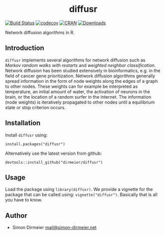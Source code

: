 <h1 align="center"> diffusr </h1>

[![Build Status](https://travis-ci.org/dirmeier/diffusr.svg?branch=master)](https://travis-ci.org/dirmeier/diffusr)
[![codecov](https://codecov.io/gh/dirmeier/diffusr/branch/master/graph/badge.svg)](https://codecov.io/gh/dirmeier/diffusr)
[![CRAN](http://www.r-pkg.org/badges/version/diffusr?color=brightgreen)](https://cran.r-project.org/package=diffusr)
[![Downloads](http://cranlogs.r-pkg.org/badges/diffusr?color=brightgreen)](https://cran.r-project.org/package=diffusr)

Network diffusion algorithms in R.

## Introduction

`diffusr` implements several algorithms for network diffusion such as *Markov random walks with restarts* and *weighted neighbor classification*. Network diffusion has been studied extensively in bioinformatics, e.g. in the field of cancer gene prioritization. Network diffusion algorithms generally spread information in the form of node weights along the edges of a graph to other nodes. These weights can for example be interpreted as temperature, an initial amount of water, the activation of neurons in the brain, or the location of a random surfer in the internet. The information (node weights) is iteratively propagated to other nodes until a equilibrium state or stop criterion occurs.

## Installation
 
Install `diffusr` using:
```{r}
install.packages("diffusr")
```

Alternatively use the latest version from github:
```{r}
devtools::install_github("dirmeier/diffusr") 
```

## Usage

Load the package using `library(diffusr)`. We provide a vignette for the package that can be called using: `vignette("diffusr")`.
Basically that is all you have to know.

## Author

* Simon Dirmeier <a href="mailto:mail@simon-dirmeier.net">mail@simon-dirmeier.net</a>
